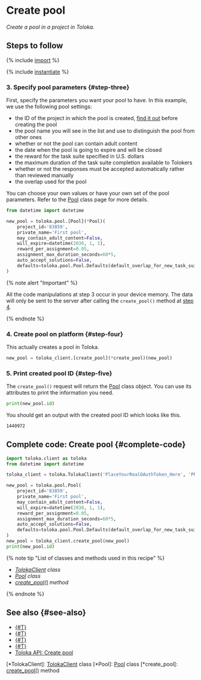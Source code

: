 # Create pool

_Create a pool in a project in Toloka._

## Steps to follow

{% include [import](../_includes/recipes/import.md) %}

{% include [instantiate](../_includes/recipes/instantiate.md) %}

### 3. Specify pool parameters {#step-three}

First, specify the parameters you want your pool to have. In this example, we use the following pool settings:

- the ID of the project in which the pool is created, [find it out](get-projects.md) before creating the pool
- the pool name you will see in the list and use to distinguish the pool from other ones
- whether or not the pool can contain adult content
- the date when the pool is going to expire and will be closed
- the reward for the task suite specified in U.S. dollars
- the maximum duration of the task suite completion available to Tolokers
- whether or not the responses must be accepted automatically rather than reviewed manually
- the overlap used for the pool

You can choose your own values or have your own set of the pool parameters. Refer to the [Pool](../reference/toloka.client.pool.Pool.md) class page for more details.

```python
from datetime import datetime

new_pool = toloka.pool.[Pool](*Pool)(
    project_id='83859',
    private_name='First pool',
    may_contain_adult_content=False,
    will_expire=datetime(2030, 1, 1),
    reward_per_assignment=0.05,
    assignment_max_duration_seconds=60*5,
    auto_accept_solutions=False,
    defaults=toloka.pool.Pool.Defaults(default_overlap_for_new_task_suites=1)
)
```

{% note alert "Important" %}

All the code manipulations at step 3 occur in your device memory. The data will only be sent to the server after calling the `create_pool()` method at [step 4](#step-four).

{% endnote %}

### 4. Create pool on platform {#step-four}

This actually creates a pool in Toloka.

```python
new_pool = toloka_client.[create_pool](*create_pool)(new_pool)
```

### 5. Print created pool ID {#step-five}

The `create_pool()` request will return the [Pool](../reference/toloka.client.pool.Pool.md) class object. You can use its attributes to print the information you need.

```python
print(new_pool.id)
```

You should get an output with the created pool ID which looks like this.

```bash
1440972
```

## Complete code: Create pool {#complete-code}

```python
import toloka.client as toloka
from datetime import datetime

toloka_client = toloka.TolokaClient('PlaceYourRealOAuthToken_Here', 'PRODUCTION')

new_pool = toloka.pool.Pool(
    project_id='83859',
    private_name='First pool',
    may_contain_adult_content=False,
    will_expire=datetime(2030, 1, 1),
    reward_per_assignment=0.05,
    assignment_max_duration_seconds=60*5,
    auto_accept_solutions=False,
    defaults=toloka.pool.Pool.Defaults(default_overlap_for_new_task_suites=1)
)
new_pool = toloka_client.create_pool(new_pool)
print(new_pool.id)
```

{% note tip "List of classes and methods used in this recipe" %}

- _[TolokaClient](../reference/toloka.client.TolokaClient.md) class_
- _[Pool](../reference/toloka.client.pool.Pool.md) class_
- _[create_pool()](../reference/toloka.client.TolokaClient.create_pool.md) method_

{% endnote %}

## See also {#see-also}

- [{#T}](../../guide/concepts/overview.md)
- [{#T}](learn-basics.md)
- [{#T}](use-cases.md)
- [{#T}](get-projects.md)
- [Toloka API: Create pool](https://toloka.ai/docs/api/api-reference/#post-/pools)

[*TolokaClient]: [TolokaClient](../reference/toloka.client.TolokaClient.md) class
[*Pool]: [Pool](../reference/toloka.client.pool.Pool.md) class
[*create_pool]: [create_pool()](../reference/toloka.client.TolokaClient.create_pool.md) method